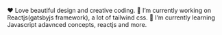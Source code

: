

<!--
**piya03/piya03** is a ✨ _special_ ✨ repository because its `README.md` (this file) appears on your GitHub profile. -->

❤️  Love beautiful design and creative coding.
🔭 I’m currently working on Reactjs(gatsbyjs framework), a lot of tailwind css.
🌱 I’m currently learning Javascript adavnced concepts, reactjs and more.
